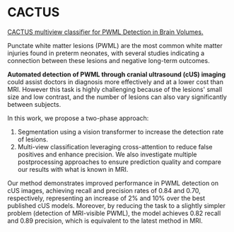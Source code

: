 # CACTUS

[CACTUS multiview classifier for PWML Detection in Brain Volumes.](https://ieeexplore.ieee.org/document/10793934)

Punctate white matter lesions (PWML) are the most common white matter injuries found in preterm neonates, with several studies indicating a connection between these lesions and negative long-term outcomes.

__Automated detection of PWML through cranial ultrasound (cUS) imaging__ could assist doctors in diagnosis more effectively and at a lower cost than MRI. However this task is highly challenging because of the lesions' small size and low contrast, and the number of lesions can also vary significantly between subjects.

In this work, we propose a two-phase approach:
  1) Segmentation using a vision transformer to increase the detection rate of lesions.
  2) Multi-view classification leveraging cross-attention to reduce false positives and enhance precision. We also investigate multiple postprocessing approaches to ensure prediction quality and compare our results with what is known in MRI.

Our method demonstrates improved performance in PWML detection on cUS images, achieving recall and precision rates of 0.84 and 0.70, respectively, representing an increase of 2% and 10% over the best published cUS models. Moreover, by reducing the task to a slightly simpler problem (detection of MRI-visible PWML), the model achieves 0.82 recall and 0.89 precision, which is equivalent to the latest method in MRI.
